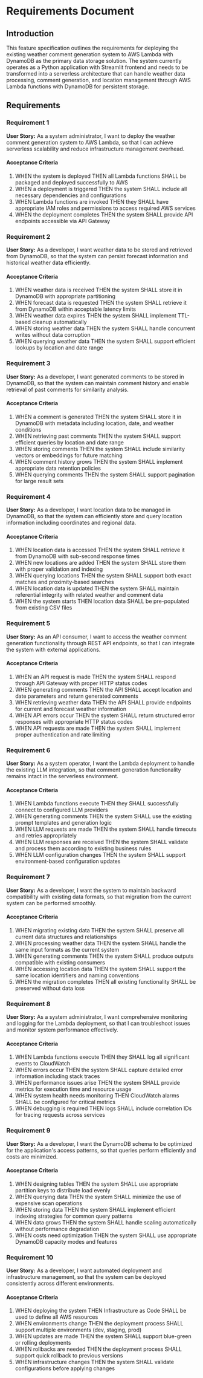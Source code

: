 # Requirements Document

## Introduction

This feature specification outlines the requirements for deploying the existing weather comment generation system to AWS Lambda with DynamoDB as the primary data storage solution. The system currently operates as a Python application with Streamlit frontend and needs to be transformed into a serverless architecture that can handle weather data processing, comment generation, and location management through AWS Lambda functions with DynamoDB for persistent storage.

## Requirements

### Requirement 1

**User Story:** As a system administrator, I want to deploy the weather comment generation system to AWS Lambda, so that I can achieve serverless scalability and reduce infrastructure management overhead.

#### Acceptance Criteria

1. WHEN the system is deployed THEN all Lambda functions SHALL be packaged and deployed successfully to AWS
2. WHEN a deployment is triggered THEN the system SHALL include all necessary dependencies and configurations
3. WHEN Lambda functions are invoked THEN they SHALL have appropriate IAM roles and permissions to access required AWS services
4. WHEN the deployment completes THEN the system SHALL provide API endpoints accessible via API Gateway

### Requirement 2

**User Story:** As a developer, I want weather data to be stored and retrieved from DynamoDB, so that the system can persist forecast information and historical weather data efficiently.

#### Acceptance Criteria

1. WHEN weather data is received THEN the system SHALL store it in DynamoDB with appropriate partitioning
2. WHEN forecast data is requested THEN the system SHALL retrieve it from DynamoDB within acceptable latency limits
3. WHEN weather data expires THEN the system SHALL implement TTL-based cleanup automatically
4. WHEN storing weather data THEN the system SHALL handle concurrent writes without data corruption
5. WHEN querying weather data THEN the system SHALL support efficient lookups by location and date range

### Requirement 3

**User Story:** As a developer, I want generated comments to be stored in DynamoDB, so that the system can maintain comment history and enable retrieval of past comments for similarity analysis.

#### Acceptance Criteria

1. WHEN a comment is generated THEN the system SHALL store it in DynamoDB with metadata including location, date, and weather conditions
2. WHEN retrieving past comments THEN the system SHALL support efficient queries by location and date range
3. WHEN storing comments THEN the system SHALL include similarity vectors or embeddings for future matching
4. WHEN comment history grows THEN the system SHALL implement appropriate data retention policies
5. WHEN querying comments THEN the system SHALL support pagination for large result sets

### Requirement 4

**User Story:** As a developer, I want location data to be managed in DynamoDB, so that the system can efficiently store and query location information including coordinates and regional data.

#### Acceptance Criteria

1. WHEN location data is accessed THEN the system SHALL retrieve it from DynamoDB with sub-second response times
2. WHEN new locations are added THEN the system SHALL store them with proper validation and indexing
3. WHEN querying locations THEN the system SHALL support both exact matches and proximity-based searches
4. WHEN location data is updated THEN the system SHALL maintain referential integrity with related weather and comment data
5. WHEN the system starts THEN location data SHALL be pre-populated from existing CSV files

### Requirement 5

**User Story:** As an API consumer, I want to access the weather comment generation functionality through REST API endpoints, so that I can integrate the system with external applications.

#### Acceptance Criteria

1. WHEN an API request is made THEN the system SHALL respond through API Gateway with proper HTTP status codes
2. WHEN generating comments THEN the API SHALL accept location and date parameters and return generated comments
3. WHEN retrieving weather data THEN the API SHALL provide endpoints for current and forecast weather information
4. WHEN API errors occur THEN the system SHALL return structured error responses with appropriate HTTP status codes
5. WHEN API requests are made THEN the system SHALL implement proper authentication and rate limiting

### Requirement 6

**User Story:** As a system operator, I want the Lambda deployment to handle the existing LLM integration, so that comment generation functionality remains intact in the serverless environment.

#### Acceptance Criteria

1. WHEN Lambda functions execute THEN they SHALL successfully connect to configured LLM providers
2. WHEN generating comments THEN the system SHALL use the existing prompt templates and generation logic
3. WHEN LLM requests are made THEN the system SHALL handle timeouts and retries appropriately
4. WHEN LLM responses are received THEN the system SHALL validate and process them according to existing business rules
5. WHEN LLM configuration changes THEN the system SHALL support environment-based configuration updates

### Requirement 7

**User Story:** As a developer, I want the system to maintain backward compatibility with existing data formats, so that migration from the current system can be performed smoothly.

#### Acceptance Criteria

1. WHEN migrating existing data THEN the system SHALL preserve all current data structures and relationships
2. WHEN processing weather data THEN the system SHALL handle the same input formats as the current system
3. WHEN generating comments THEN the system SHALL produce outputs compatible with existing consumers
4. WHEN accessing location data THEN the system SHALL support the same location identifiers and naming conventions
5. WHEN the migration completes THEN all existing functionality SHALL be preserved without data loss

### Requirement 8

**User Story:** As a system administrator, I want comprehensive monitoring and logging for the Lambda deployment, so that I can troubleshoot issues and monitor system performance effectively.

#### Acceptance Criteria

1. WHEN Lambda functions execute THEN they SHALL log all significant events to CloudWatch
2. WHEN errors occur THEN the system SHALL capture detailed error information including stack traces
3. WHEN performance issues arise THEN the system SHALL provide metrics for execution time and resource usage
4. WHEN system health needs monitoring THEN CloudWatch alarms SHALL be configured for critical metrics
5. WHEN debugging is required THEN logs SHALL include correlation IDs for tracing requests across services

### Requirement 9

**User Story:** As a developer, I want the DynamoDB schema to be optimized for the application's access patterns, so that queries perform efficiently and costs are minimized.

#### Acceptance Criteria

1. WHEN designing tables THEN the system SHALL use appropriate partition keys to distribute load evenly
2. WHEN querying data THEN the system SHALL minimize the use of expensive scan operations
3. WHEN storing data THEN the system SHALL implement efficient indexing strategies for common query patterns
4. WHEN data grows THEN the system SHALL handle scaling automatically without performance degradation
5. WHEN costs need optimization THEN the system SHALL use appropriate DynamoDB capacity modes and features

### Requirement 10

**User Story:** As a developer, I want automated deployment and infrastructure management, so that the system can be deployed consistently across different environments.

#### Acceptance Criteria

1. WHEN deploying the system THEN Infrastructure as Code SHALL be used to define all AWS resources
2. WHEN environments change THEN the deployment process SHALL support multiple environments (dev, staging, prod)
3. WHEN updates are made THEN the system SHALL support blue-green or rolling deployments
4. WHEN rollbacks are needed THEN the deployment process SHALL support quick rollback to previous versions
5. WHEN infrastructure changes THEN the system SHALL validate configurations before applying changes
